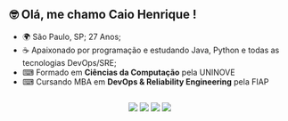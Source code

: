 
## 🤓 Olá, me chamo Caio Henrique ! <br/>
- 🌍 São Paulo, SP; 27 Anos; <br/>
- ☕ Apaixonado por programação e estudando Java, Python e todas as tecnologias DevOps/SRE;<br/>
- ⌨ Formado em **Ciências da Computação** pela UNINOVE<br/>
- ⌨ Cursando MBA em **DevOps & Reliability Engineering** pela FIAP<br/>

##

<div align="center">
<a href = "https://beacons.ai/caiohenrks" ><img src="https://img.shields.io/badge/MySQL-00000F?style=for-the-badge&logo=mysql&logoColor=white"></a>
<a href = "https://www.linkedin.com/in/caiohenrks/" ><img src="https://img.shields.io/badge/LinkedIn-0077B5?style=for-the-badge&logo=linkedin&logoColor=white"></a>
<a href = "https://www.instagram.com/caiohenrks/" ><img src="https://img.shields.io/badge/Instagram-E4405F?style=for-the-badge&logo=instagram&logoColor=white"></a>
<a href = "https://beacons.ai/caiohenrks" ><img src="https://img.shields.io/badge/Discord-7289DA?style=for-the-badge&logo=discord&logoColor=white"></a>
<br> 
</div>


